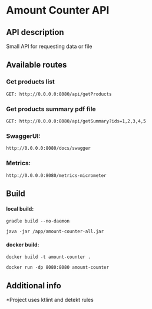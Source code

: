 # Amount Counter API

## API description

Small API for requesting data or file

## Available routes

### Get products list

`GET: http://0.0.0.0:8080/api/getProducts`

### Get products summary pdf file

`GET: http://0.0.0.0:8080/api/getSummary?ids=1,2,3,4,5`

### SwaggerUI:

`http://0.0.0.0:8080/docs/swagger`

### Metrics:

`http://0.0.0.0:8080/metrics-micrometer`

## Build
#### local build:
`gradle build --no-daemon`

`java -jar /app/amount-counter-all.jar`

#### docker build:

`docker build -t amount-counter .`

`docker run -dp 8080:8080 amount-counter`

## Additional info
*Project uses ktlint and detekt rules

